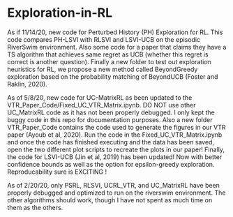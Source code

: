 # Exploration-in-RL
As if 11/14/20, new code for Perturbed History (PH) Exploration for RL. This code compares PH-LSVI with RLSVI and LSVI-UCB on the episodic RiverSwim environment. Also some code for a paper that claims they have a TS algorithm that achieves same regret as UCB (whether this regret is correct is another question). Finally a new folder to test out exploration heuristics for RL, we propose a new method called BeyondGreedy exploration based on the probability matching of BeyondUCB (Foster and Raklin, 2020). 

As of 5/8/20, new code for UC-MatrixRL as been updated to the VTR_Paper_Code/Fixed_UC_VTR_Matrix.ipynb. DO NOT use other UC_MatrixRL code as it has not been properly debugged. I only kept the buggy code in this repo for documentation purposes. Also a new folder VTR_Paper_Code contains the code used to generate the figures in our VTR paper (Ayoub et al, 2020). Run the code in the Fixed_UC_VTR_Matrix.ipynb and once the code has finished executing and the data has been saved, open the two different plot scripts to recreate the plots in our paper! Finally, the code for LSVI-UCB (Jin et al, 2019) has been updated! Now with better confidence bounds as well as the option for epsilon-greedy exploration. Reproducability sure is EXCITING ! 

As of 2/20/20, only PSRL, RLSVI, UCRL_VTR, and UC_MatrixRL have been properly debugged and optimized to run on the riverswim environment. The other algorithms should work, though I have not spent as much time on them as the others.


